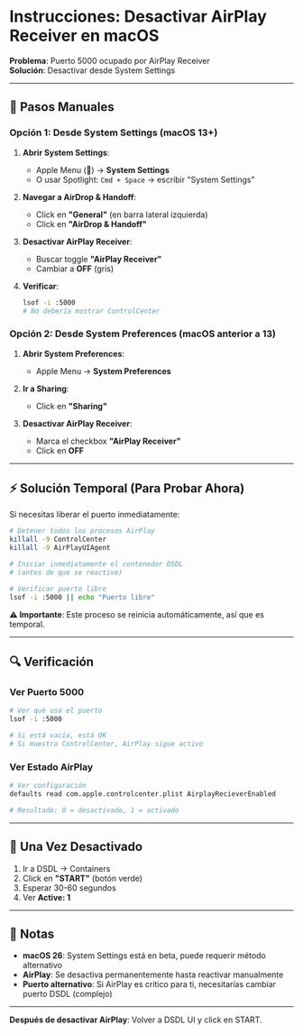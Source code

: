 # Instrucciones: Desactivar AirPlay Receiver en macOS

**Problema**: Puerto 5000 ocupado por AirPlay Receiver  
**Solución**: Desactivar desde System Settings

---

## 🎯 Pasos Manuales

### Opción 1: Desde System Settings (macOS 13+)

1. **Abrir System Settings**:
   - Apple Menu (🍎) → **System Settings**
   - O usar Spotlight: `Cmd + Space` → escribir "System Settings"

2. **Navegar a AirDrop & Handoff**:
   - Click en **"General"** (en barra lateral izquierda)
   - Click en **"AirDrop & Handoff"**

3. **Desactivar AirPlay Receiver**:
   - Buscar toggle **"AirPlay Receiver"**
   - Cambiar a **OFF** (gris)

4. **Verificar**:
   ```bash
   lsof -i :5000
   # No debería mostrar ControlCenter
   ```

### Opción 2: Desde System Preferences (macOS anterior a 13)

1. **Abrir System Preferences**:
   - Apple Menu → **System Preferences**

2. **Ir a Sharing**:
   - Click en **"Sharing"**

3. **Desactivar AirPlay Receiver**:
   - Marca el checkbox **"AirPlay Receiver"**
   - Click en **OFF**

---

## ⚡ Solución Temporal (Para Probar Ahora)

Si necesitas liberar el puerto inmediatamente:

```bash
# Detener todos los procesos AirPlay
killall -9 ControlCenter
killall -9 AirPlayUIAgent

# Iniciar inmediatamente el contenedor DSDL
# (antes de que se reactive)

# Verificar puerto libre
lsof -i :5000 || echo "Puerto libre"
```

**⚠️ Importante**: Este proceso se reinicia automáticamente, así que es temporal.

---

## 🔍 Verificación

### Ver Puerto 5000

```bash
# Ver qué usa el puerto
lsof -i :5000

# Si está vacío, está OK
# Si muestra ControlCenter, AirPlay sigue activo
```

### Ver Estado AirPlay

```bash
# Ver configuración
defaults read com.apple.controlcenter.plist AirplayRecieverEnabled

# Resultado: 0 = desactivado, 1 = activado
```

---

## 🚀 Una Vez Desactivado

1. Ir a DSDL → Containers
2. Click en **"START"** (botón verde)
3. Esperar 30-60 segundos
4. Ver **Active: 1**

---

## 📝 Notas

- **macOS 26**: System Settings está en beta, puede requerir método alternativo
- **AirPlay**: Se desactiva permanentemente hasta reactivar manualmente
- **Puerto alternativo**: Si AirPlay es crítico para ti, necesitarías cambiar puerto DSDL (complejo)

---

**Después de desactivar AirPlay**: Volver a DSDL UI y click en START.

